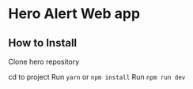 # Hero Alert Web app

## How to Install

Clone hero repository

cd to project
Run `yarn` or `npm install`
Run `npm run dev`
